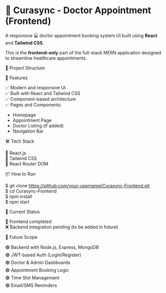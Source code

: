 # 🏥 Curasync - Doctor Appointment (Frontend)

A responsive 💻 doctor appointment booking system UI built using **React** and **Tailwind CSS**.

This is the **frontend-only** part of the full-stack MERN application designed to streamline healthcare appointments.

📁 Project Structure


🚀 Features

✅ Modern and responsive UI  
✅ Built with React and Tailwind CSS  
✅ Component-based architecture  
✅ Pages and Components:
   - Homepage
   - Appointment Page
   - Doctor Listing (if added)
   - Navigation Bar

🛠️ Tech Stack

🔹 React.js  
🔹 Tailwind CSS  
🔹 React Router DOM

📦 How to Run

$ git clone https://github.com/your-username/Curasync-Frontend.git  
$ cd Curasync-Frontend  
$ npm install  
$ npm start

📌 Current Status

🔧 Frontend completed  
❌ Backend integration pending (to be added in future)

🧠 Future Scope

🟢 Backend with Node.js, Express, MongoDB  
🟢 JWT-based Auth (Login/Register)  
🟢 Doctor & Admin Dashboards  
🟢 Appointment Booking Logic  
🟢 Time Slot Management  
🟢 Email/SMS Reminders

